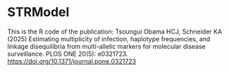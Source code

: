 # STRModel 
This is the R code of the publication: Tsoungui Obama HCJ, Schneider KA (2025) Estimating multiplicity of infection, haplotype frequencies, and linkage disequilibria from multi-allelic markers for molecular disease surveillance. PLOS ONE 20(5): e0321723. https://doi.org/10.1371/journal.pone.0321723
